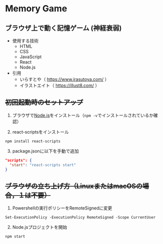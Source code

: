 # Memory Game
 
## ブラウザ上で動く記憶ゲーム (神経衰弱)
- 使用する技術
  - HTML
  - CSS
  - JavaScript
  - React
  - Node.js  
- 引用
  - いらすとや（ <https://www.irasutoya.com/> ）
  - イラストエイト（ <https://illust8.com/> ）

## ~~初回起動時のセットアップ~~
1. ブラウザで[Node.js](https://nodejs.org/en/)をインストール（`npm -v`でインストールされているか確認）
 
2. react-scriptsをインストール
```shell
npm install react-scripts
```
 
3. package.jsonに以下を手動で追加  
```json
"scripts": {
  "start": "react-scripts start"
}
```

## ~~ブラウザの立ち上げ方（LinuxまたはmacOSの場合，１は不要）~~
1. Powershellの実行ポリシーをRemoteSignedに変更
```shell
Set-ExecutionPolicy -ExecutionPolicy RemoteSigned -Scope CurrentUser
```

2. Node.jsプロジェクトを開始
```
npm start
```
